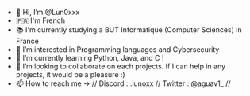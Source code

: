 - 👋 Hi, I’m @Lun0xxx
- 🇫🇷 I'm French
- 📚 I'm currently studying a BUT Informatique (Computer Sciences) in France
- 👀 I’m interested in Programming languages and Cybersecurity
- 🌱 I’m currently learning Python, Java, and C !
- 💞️ I’m looking to collaborate on each projects. If I can help in any projects, it would be a pleasure :)
- 📫 How to reach me -> // Discord : .lunoxx // Twitter : @aguav1_ //

<!---
Lun0xxx/Lun0xxx is a ✨ special ✨ repository because its `README.md` (this file) appears on your GitHub profile.
You can click the Preview link to take a look at your changes.
--->
